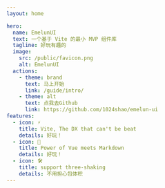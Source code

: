 ```yaml
---
layout: home

hero:
  name: EmelunUI
  text: 一个基于 Vite 的最小 MVP 组件库
  tagline: 好玩有趣的
  image:
    src: /public/favicon.png
    alt: EmelunUI
  actions:
    - theme: brand
      text: 马上开始
      link: /guide/intro/
    - theme: alt
      text: 点我去Github
      link: https://github.com/1024shao/emelun-ui
features:
  - icon: ⚡️
    title: Vite, The DX that can't be beat
    details: 好玩！
  - icon: 🖖
    title: Power of Vue meets Markdown
    details: 好玩！
  - icon: 🛠️
    title: support three-shaking
    details: 不用担心包体积
---
```

